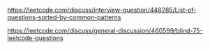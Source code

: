 https://leetcode.com/discuss/interview-question/448285/List-of-questions-sorted-by-common-patterns

https://leetcode.com/discuss/general-discussion/460599/blind-75-leetcode-questions